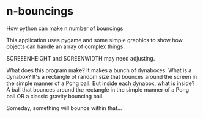 # n-bouncings
How python can make n number of bouncings

This application uses pygame and some simple graphics to show how objects can handle an array of complex things. 

SCREEENHEIGHT and SCREENWIDTH may need adjusting.

What does this program make?  It makes a bunch of dynaboxes. What is a dynabox? It's a rectangle of random size that bounces around the screen in the simple manner of a Pong ball. But inside each dynabox, what is inside? A ball that bounces around the rectangle in the simple manner of a Pong ball OR a classic gravity bouncing ball.

Someday, something will bounce within that...
